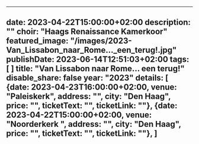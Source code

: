 
---
date: 2023-04-22T15:00:00+02:00
description: ""
choir: "Haags Renaissance Kamerkoor"
featured_image: "/images/2023-Van_Lissabon_naar_Rome..._een_terug!.jpg"
publishDate: 2023-06-14T12:51:03+02:00
tags: [
]
title: "Van Lissabon naar Rome... een terug!"
disable_share: false
year: "2023"
details: [
{date: 2023-04-23T16:00:00+02:00, venue: "Paleiskerk", address: "", city: "Den Haag", price: "", ticketText: "", ticketLink: ""},
{date: 2023-04-22T15:00:00+02:00, venue: "Noorderkerk ", address: "", city: "Den Haag", price: "", ticketText: "", ticketLink: ""},
]
---

